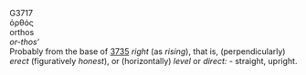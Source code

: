 <body>
  <p>G3717<br>  ὀρθός  <br> orthos  <br><i>or-thos‘ </i><br>Probably from the base of <a href="g3735.htm">3735</a>  <i>right</i> (as <i>rising</i>), that is, (perpendicularly) <i>erect</i> (figuratively <i>honest</i>), or (horizontally) <i>level</i> or <i>direct:</i> - straight, upright.<br></p>
 </body>